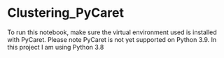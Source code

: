 # Clustering_PyCaret

To run this notebook, make sure the virtual environment used is installed with PyCaret. Please note PyCaret is not yet supported on Python 3.9.
In this project I am using Python 3.8

